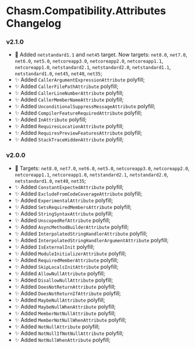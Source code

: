 # Chasm.Compatibility.Attributes Changelog

### v2.1.0
- 🧩 Added `netstandard1.1` and `net45` target. Now targets: `net8.0`, `net7.0`, `net6.0`, `net5.0`, `netcoreapp3.0`, `netcoreapp2.0`, `netcoreapp1.1`, `netcoreapp1.0`, `netstandard2.1`, `netstandard2.0`, `netstandard1.1`, `netstandard1.0`, `net45`, `net40`, `net35`;
- ✨ Added `CallerArgumentExpressionAttribute` polyfill;
- ✨ Added `CallerFilePathAttribute` polyfill;
- ✨ Added `CallerLineNumberAttribute` polyfill;
- ✨ Added `CallerMemberNameAttribute` polyfill;
- ✨ Added `UnconditionalSuppressMessageAttribute` polyfill;
- ✨ Added `CompilerFeatureRequiredAttribute` polyfill;
- ✨ Added `InAttribute` polyfill;
- ✨ Added `RequiresLocationAttribute` polyfill;
- ✨ Added `RequiresPreviewFeaturesAttribute` polyfill;
- ✨ Added `StackTraceHiddenAttribute` polyfill;

### v2.0.0
- 🧩 Targets: `net8.0`, `net7.0`, `net6.0`, `net5.0`, `netcoreapp3.0`, `netcoreapp2.0`, `netcoreapp1.1`, `netcoreapp1.0`, `netstandard2.1`, `netstandard2.0`, `netstandard1.0`, `net40`, `net35`;
- ✨ Added `ConstantExpectedAttribute` polyfill;
- ✨ Added `ExcludeFromCodeCoverageAttribute` polyfill;
- ✨ Added `ExperimentalAttribute` polyfill;
- ✨ Added `SetsRequiredMembersAttribute` polyfill;
- ✨ Added `StringSyntaxAttribute` polyfill;
- ✨ Added `UnscopedRefAttribute` polyfill;
- ✨ Added `AsyncMethodBuilderAttribute` polyfill;
- ✨ Added `InterpolatedStringHandlerAttribute` polyfill;
- ✨ Added `InterpolatedStringHandlerArgumentAttribute` polyfill;
- ✨ Added `IsExternalInit` polyfill;
- ✨ Added `ModuleInitializerAttribute` polyfill;
- ✨ Added `RequiredMemberAttribute` polyfill;
- ✨ Added `SkipLocalsInitAttribute` polyfill;
- ✨ Added `AllowNullAttribute` polyfill;
- ✨ Added `DisallowNullAttribute` polyfill;
- ✨ Added `DoesNotReturnAttribute` polyfill;
- ✨ Added `DoesNotReturnIfAttribute` polyfill;
- ✨ Added `MaybeNullAttribute` polyfill;
- ✨ Added `MaybeNullWhenAttribute` polyfill;
- ✨ Added `MemberNotNullAttribute` polyfill;
- ✨ Added `MemberNotNullWhenAttribute` polyfill;
- ✨ Added `NotNullAttribute` polyfill;
- ✨ Added `NotNullIfNotNullAttribute` polyfill;
- ✨ Added `NotNullWhenAttribute` polyfill;
